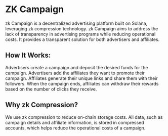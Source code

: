 # ZK Campaign

zk Campaign is a decentralized advertising platform built on Solana, leveraging zk compression technology. zk Campaign aims to address the lack of transparency in advertising programs while reducing operational costs. It provides a transparent solution for both advertisers and affiliates.

## How It Works:

Advertisers create a campaign and deposit the desired funds for the campaign.
Advertisers add the affiliates they want to promote their campaign.
Affiliates generate their unique links and share them with their followers.
When the campaign ends, affiliates can withdraw their rewards based on the number of clicks they receive.

## Why zk Compression?
We use zk compression to reduce on-chain storage costs. All data, such as campaign details and affiliate information, is stored in compressed accounts, which helps reduce the operational costs of a campaign.
